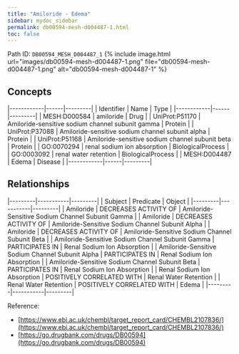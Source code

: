 ```yaml
---
title: "Amiloride - Edema"
sidebar: mydoc_sidebar
permalink: db00594-mesh-d004487-1.html
toc: false 
---
```



Path ID: `DB00594_MESH_D004487_1`
{% include image.html url="images/db00594-mesh-d004487-1.png" file="db00594-mesh-d004487-1.png" alt="db00594-mesh-d004487-1" %}

## Concepts

|------------|------|---------|
| Identifier | Name | Type    |
|------------|------|---------|
| MESH:D000584 | amiloride | Drug |
| UniProt:P51170 | Amiloride-sensitive sodium channel subunit gamma | Protein |
| UniProt:P37088 | Amiloride-sensitive sodium channel subunit alpha | Protein |
| UniProt:P51168 | Amiloride-sensitive sodium channel subunit beta | Protein |
| GO:0070294 | renal sodium ion absorption | BiologicalProcess |
| GO:0003092 | renal water retention | BiologicalProcess |
| MESH:D004487 | Edema | Disease |
|------------|------|---------|

## Relationships

|---------|-----------|---------|
| Subject | Predicate | Object  |
|---------|-----------|---------|
| Amiloride | DECREASES ACTIVITY OF | Amiloride-Sensitive Sodium Channel Subunit Gamma |
| Amiloride | DECREASES ACTIVITY OF | Amiloride-Sensitive Sodium Channel Subunit Alpha |
| Amiloride | DECREASES ACTIVITY OF | Amiloride-Sensitive Sodium Channel Subunit Beta |
| Amiloride-Sensitive Sodium Channel Subunit Gamma | PARTICIPATES IN | Renal Sodium Ion Absorption |
| Amiloride-Sensitive Sodium Channel Subunit Alpha | PARTICIPATES IN | Renal Sodium Ion Absorption |
| Amiloride-Sensitive Sodium Channel Subunit Beta | PARTICIPATES IN | Renal Sodium Ion Absorption |
| Renal Sodium Ion Absorption | POSITIVELY CORRELATED WITH | Renal Water Retention |
| Renal Water Retention | POSITIVELY CORRELATED WITH | Edema |
|---------|-----------|---------|

Reference: 
  - [https://www.ebi.ac.uk/chembl/target_report_card/CHEMBL2107836/](https://www.ebi.ac.uk/chembl/target_report_card/CHEMBL2107836/)
  - [https://go.drugbank.com/drugs/DB00594](https://go.drugbank.com/drugs/DB00594)

